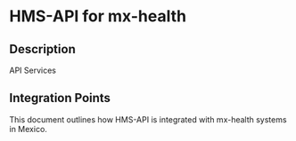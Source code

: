 # HMS-API for mx-health

## Description

API Services

## Integration Points

This document outlines how HMS-API is integrated with mx-health systems in Mexico.
